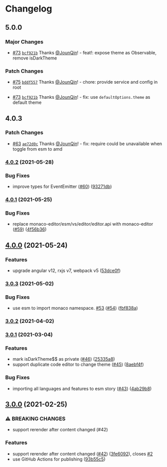 # Changelog

## 5.0.0

### Major Changes

- [#73](https://github.com/alauda/ng-monaco-editor/pull/73) [`bcf921b`](https://github.com/alauda/ng-monaco-editor/commit/bcf921ba97e1e3a599cf96d79157148a960165c3) Thanks [@JounQin](https://github.com/JounQin)! - feat!: expose theme as Observable, remove isDarkTheme

### Patch Changes

- [#75](https://github.com/alauda/ng-monaco-editor/pull/75) [`bddf557`](https://github.com/alauda/ng-monaco-editor/commit/bddf557d39163a31956f8325724379c1fc1d3933) Thanks [@JounQin](https://github.com/JounQin)! - chore: provide service and config in root

- [#73](https://github.com/alauda/ng-monaco-editor/pull/73) [`bcf921b`](https://github.com/alauda/ng-monaco-editor/commit/bcf921ba97e1e3a599cf96d79157148a960165c3) Thanks [@JounQin](https://github.com/JounQin)! - fix: use `defaultOptions.theme` as default theme

## 4.0.3

### Patch Changes

- [#63](https://github.com/alauda/ng-monaco-editor/pull/63) [`ae72d0c`](https://github.com/alauda/ng-monaco-editor/commit/ae72d0c5f9f907d9abf41cd2261d18f6220195a1) Thanks [@JounQin](https://github.com/JounQin)! - fix: require could be unavailable when toggle from esm to amd

### [4.0.2](https://github.com/alauda/ng-monaco-editor/compare/v4.0.1...v4.0.2) (2021-05-28)

### Bug Fixes

- improve types for EventEmitter ([#60](https://github.com/alauda/ng-monaco-editor/issues/60)) ([93271db](https://github.com/alauda/ng-monaco-editor/commit/93271dbb075b346489fe7a42db2e18d9d991a8fc))

### [4.0.1](https://github.com/alauda/ng-monaco-editor/compare/v4.0.0...v4.0.1) (2021-05-25)

### Bug Fixes

- replace monaco-editor/esm/vs/editor/editor.api with monaco-editor ([#59](https://github.com/alauda/ng-monaco-editor/issues/59)) ([4f56b36](https://github.com/alauda/ng-monaco-editor/commit/4f56b369249949feed4aaf302ebe768e072f43a2))

## [4.0.0](https://github.com/alauda/ng-monaco-editor/compare/v3.0.3...v4.0.0) (2021-05-24)

### Features

- upgrade angular v12, rxjs v7, webpack v5 ([53dce0f](https://github.com/alauda/ng-monaco-editor/commit/53dce0fdd2de3cb1fc96e44aa67c8db982119194))

### [3.0.3](https://github.com/alauda/ng-monaco-editor/compare/v3.0.2...v3.0.3) (2021-05-02)

### Bug Fixes

- use esm to import monaco namespace. [#53](https://github.com/alauda/ng-monaco-editor/issues/53) ([#54](https://github.com/alauda/ng-monaco-editor/issues/54)) ([fbf838a](https://github.com/alauda/ng-monaco-editor/commit/fbf838a7b66f2dfd2dd5fafc834b536a24b234af))

### [3.0.2](https://github.com/alauda/ng-monaco-editor/compare/v3.0.1...v3.0.2) (2021-04-02)

### [3.0.1](https://github.com/alauda/ng-monaco-editor/compare/v3.0.0...v3.0.1) (2021-03-04)

### Features

- mark isDarkTheme$$ as private ([#46](https://github.com/alauda/ng-monaco-editor/issues/46)) ([25335a8](https://github.com/alauda/ng-monaco-editor/commit/25335a8e4cefa0691dbd8ba72e50aeb6eb6d0fb3))
- support duplicate code editor to change theme ([#45](https://github.com/alauda/ng-monaco-editor/issues/45)) ([8aebf4f](https://github.com/alauda/ng-monaco-editor/commit/8aebf4fc2d0c5141d6d9b33c9f732fb8b7e8fe7e))

### Bug Fixes

- importing all languages and features to esm story ([#43](https://github.com/alauda/ng-monaco-editor/issues/43)) ([4ab29b8](https://github.com/alauda/ng-monaco-editor/commit/4ab29b82f83bf44dba788ab4949c8fca24206f24))

## [3.0.0](https://github.com/alauda/ng-monaco-editor/compare/v2.3.0...v3.0.0) (2021-02-25)

### ⚠ BREAKING CHANGES

- support rerender after content changed (#42)

### Features

- support rerender after content changed ([#42](https://github.com/alauda/ng-monaco-editor/issues/42)) ([3fe6092](https://github.com/alauda/ng-monaco-editor/commit/3fe6092ffd47302453298062b67f24121bcfdf0e)), closes [#2](https://github.com/alauda/ng-monaco-editor/issues/2)
- use GitHub Actions for publishing ([93b55c5](https://github.com/alauda/ng-monaco-editor/commit/93b55c5a1bbfd8f30edd9bd126bbe4247f828c1f))
